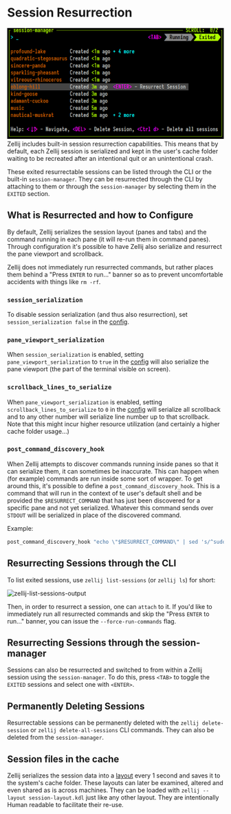 # Session Resurrection
![zellij-session-manager-resurrection](img/zellij-session-manager-resurrection.png)
Zellij includes built-in session resurrection capabilities. This means that by default, each Zellij session is serialized and kept in the user's cache folder waiting to be recreated after an intentional quit or an unintentional crash.

These exited resurrectable sessions can be listed through the CLI or the built-in `session-manager`. They can be resurrected through the CLI by attaching to them or through the `session-manager` by selecting them in the `EXITED` section.

## What is Resurrected and how to Configure
By default, Zellij serializes the session layout (panes and tabs) and the command running in each pane (it will re-run them in command panes). Through configuration it's possible to have Zellij also serialize and resurrect the pane viewport and scrollback.

Zellij does not immediately run resurrected commands, but rather places them behind a "Press `ENTER` to run..." banner so as to prevent uncomfortable accidents with things like `rm -rf`.

### `session_serialization`
To disable session serialization (and thus also resurrection), set `session_serialization false` in the [config](./configuration.md).

### `pane_viewport_serialization`
When `session_serialization` is enabled, setting `pane_viewport_serialization` to `true` in the [config](./configuration.md) will also serialize the pane viewport (the part of the terminal visible on screen).

### `scrollback_lines_to_serialize`
When `pane_viewport_serialization` is enabled, setting `scrollback_lines_to_serialize` to `0` in the [config](./configuration.md) will serialize all scrollback and to any other number will serialize line number up to that scrollback. Note that this might incur higher resource utilization (and certainly a higher cache folder usage...)

### `post_command_discovery_hook`
When Zellij attempts to discover commands running inside panes so that it can serialize them, it can sometimes be inaccurate. This can happen when (for example) commands are run inside some sort of wrapper. To get around this, it's possible to define a `post_command_discovery_hook`. This is a command that will run in the context of te user's default shell and be provided the `$RESURRECT_COMMAND` that has just been discovered for a specific pane and not yet serialized. Whatever this command sends over `STDOUT` will be serialized in place of the discovered command.

Example:
```javascript
post_command_discovery_hook "echo \"$RESURRECT_COMMAND\" | sed 's/^sudo\\s\\+//'" // strip sudo from commands
```

## Resurrecting Sessions through the CLI
To list exited sessions, use `zellij list-sessions` (or `zellij ls`) for short:

![zellij-list-sessions-output](img/zellij-ls-resurrection.png)

Then, in order to resurrect a session, one can `attach` to it. If you'd like to immediately run all resurrected commands and skip the "Press `ENTER` to run..." banner, you can issue the `--force-run-commands` flag.

## Resurrecting Sessions through the session-manager
Sessions can also be resurrected and switched to from within a Zellij session using the `session-manager`. To do this, press `<TAB>` to toggle the `EXITED` sessions and select one with `<ENTER>`.

## Permanently Deleting Sessions
Resurrectable sessions can be permanently deleted with the `zellij delete-session` or `zellij delete-all-sessions` CLI commands. They can also be deleted from the `session-manager`.

## Session files in the cache
Zellij serializes the session data into a [layout](./layouts.md) every 1 second and saves it to the system's cache folder. These layouts can later be examined, altered and even shared as is across machines. They can be loaded with `zellij --layout session-layout.kdl` just like any other layout. They are intentionally Human readable to facilitate their re-use.
